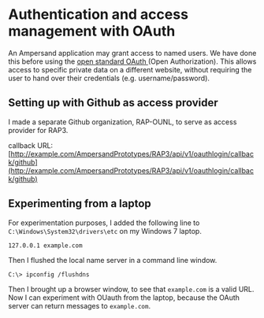 # Authentication and access management with OAuth

An Ampersand application may grant access to named users. We have done this before using the [open standard OAuth ](https://oauth.net)\(Open Authorization\). This allows access to specific private data on a different website, without requiring the user to hand over their credentials \(e.g. username/password\).

## Setting up with Github as access provider

I made a separate Github organization, RAP-OUNL, to serve as access provider for RAP3.

callback URL: [http://example.com/AmpersandPrototypes/RAP3/api/v1/oauthlogin/callback/github](http://example.com/AmpersandPrototypes/RAP3/api/v1/oauthlogin/callback/github)

## Experimenting from a laptop

For experimentation purposes, I added the following line to `C:\Windows\System32\drivers\etc` on my Windows 7 laptop.

```text
127.0.0.1 example.com
```

Then I flushed the local name server in a command line window.

```text
C:\> ipconfig /flushdns
```

Then I brought up a browser window, to see that `example.com` is a valid URL. Now I can experiment with OUauth from the laptop, because the OAuth server can return messages to `example.com`.

